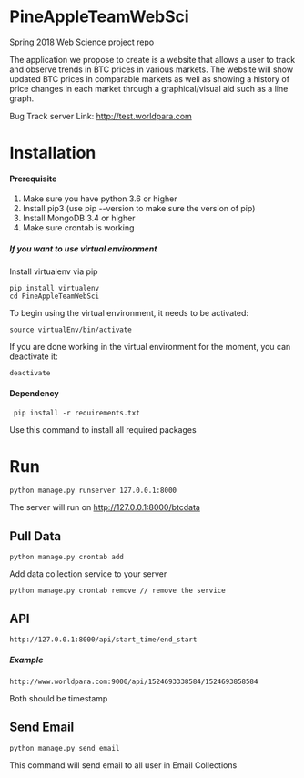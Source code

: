 # PineAppleTeamWebSci
Spring 2018 Web Science project repo

The application we propose to create is a website that allows a user to track and observe trends in BTC prices in various markets. The website will show updated BTC prices in comparable markets as well as showing a history of price changes in each market through a graphical/visual aid such as a line graph. 


Bug Track server Link: <http://test.worldpara.com>


# Installation

#### Prerequisite
1. Make sure you have python 3.6 or higher
2. Install pip3 (use pip --version to make sure the version of pip)
3. Install MongoDB 3.4 or higher
4. Make sure crontab is working

##### If you want to use virtual environment
Install virtualenv via pip

    pip install virtualenv
    cd PineAppleTeamWebSci

To begin using the virtual environment, it needs to be activated:

    source virtualEnv/bin/activate

If you are done working in the virtual environment for the moment, you can deactivate it:

    deactivate

#### Dependency

     pip install -r requirements.txt
Use this command to install all required packages

# Run

    python manage.py runserver 127.0.0.1:8000
The server will run on http://127.0.0.1:8000/btcdata

## Pull Data
    python manage.py crontab add
Add data collection service to your server

    python manage.py crontab remove // remove the service
## API

    http://127.0.0.1:8000/api/start_time/end_start

##### Example

    http://www.worldpara.com:9000/api/1524693338584/1524693858584
Both should be timestamp

## Send Email

    python manage.py send_email
This command will send email to all user in Email Collections
